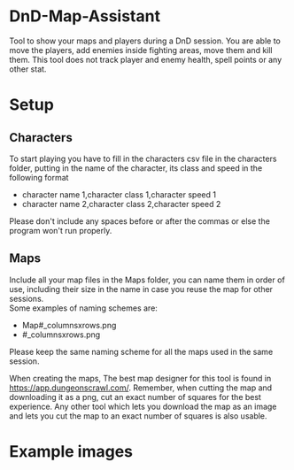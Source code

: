 # DnD-Map-Assistant
Tool to show your maps and players during a DnD session. You are able to move the players, add enemies inside fighting areas, move them and kill them. This tool does not track player and enemy health, spell points or any other stat.

# Setup

## Characters
To start playing you have to fill in the characters csv file in the characters folder, putting in the name of the character, its class and speed in the following format
- character name 1,character class 1,character speed 1
- character name 2,character class 2,character speed 2  

Please don't include any spaces before or after the commas or else the program won't run properly.

## Maps
Include all your map files in the Maps folder, you can name them in order of use, including their size in the name in case you reuse the map for other sessions.  
Some examples of naming schemes are:
- Map#_columnsxrows.png
- #_columnsxrows.png  

Please keep the same naming scheme for all the maps used in the same session.  

When creating the maps, The best map designer for this tool is found in https://app.dungeonscrawl.com/. Remember, when cutting the map and downloading it as a png, cut an exact number of squares for the best experience. Any other tool which lets you download the map as an image and lets you cut the map to an exact number of squares is also usable.

# Example images
